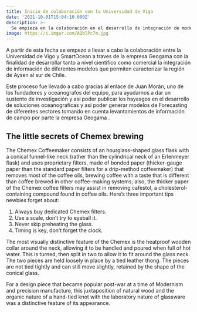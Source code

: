 ```yaml
---
title: Inicio de colaboración con la Universidad de Vigo
date: '2021-10-01T15:04:10.000Z'
description: >-
  Se empieza en la colaboración en el desarrollo de integración de modelo oceanografico e hidrodinamico de la región de Aysén, Chile en miras de potenciar el desarrollo de tecnologia para la determinación del comportamiento de variables oceanograficas del sector.
image: https://i.imgur.com/AQblPc7m.jpg
---
```


A partir de esta fecha se empezo a llevar a cabo la colaboración entre la Universidad de Vigo y SmartOcean a traves de la empresa Geogama con la finalidad de desarrollar tanto a nivel cientifico como comercial la integración de información de diferentes modelos que permiten caracterizar la región de Aysen al sur de Chile.

Este proceso fue llevado a cabo gracias al enlace de Juan Morán, uno de los fundadores y oceanografos del equipo, para ayudarnos a dar un sustento de investigación y así poder publicar los hayasgos en el desarrollo de soluciones oceanograficas y así poder generar modelos de Forecasting de diferentes sectores tomando en cuenta levantamientos de información de campo por parte la empresa Geogama  .

## The little secrets of Chemex brewing

The Chemex Coffeemaker consists of an hourglass-shaped glass flask with a conical funnel-like neck (rather than the cylindrical neck of an Erlenmeyer flask) and uses proprietary filters, made of bonded paper (thicker-gauge paper than the standard paper filters for a drip-method coffeemaker) that removes most of the coffee oils, brewing coffee with a taste that is different than coffee brewed in other coffee-making systems; also, the thicker paper of the Chemex coffee filters may assist in removing cafestol, a cholesterol-containing compound found in coffee oils. Here’s three important tips newbies forget about:

1. Always buy dedicated Chemex filters.
2. Use a scale, don’t try to eyeball it.
3. Never skip preheating the glass.
4. Timing is key, don’t forget the clock.

The most visually distinctive feature of the Chemex is the heatproof wooden collar around the neck, allowing it to be handled and poured when full of hot water. This is turned, then split in two to allow it to fit around the glass neck. The two pieces are held loosely in place by a tied leather thong. The pieces are not tied tightly and can still move slightly, retained by the shape of the conical glass.

For a design piece that became popular post-war at a time of Modernism and precision manufacture, this juxtaposition of natural wood and the organic nature of a hand-tied knot with the laboratory nature of glassware was a distinctive feature of its appearance.
